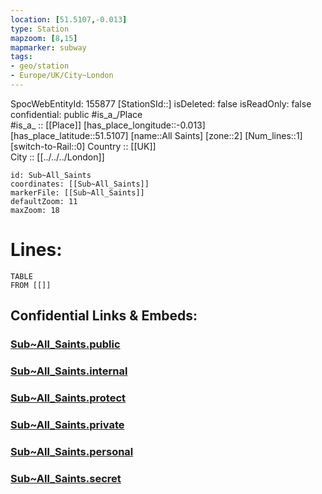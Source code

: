 ```yaml
---
location: [51.5107,-0.013] 
type: Station 
mapzoom: [8,15] 
mapmarker: subway 
tags:
- geo/station
- Europe/UK/City~London
---
```

SpocWebEntityId: 155877
[StationSId::] 
isDeleted: false
isReadOnly: false
confidential: public
#is_a_/Place  
#is_a_ :: [[Place]] 
[has_place_longitude::-0.013] 
[has_place_latitude::51.5107] 
[name::All Saints] 
[zone::2] 
[Num_lines::1] 
[switch-to-Rail::0] 
Country :: [[UK]]  
City :: [[../../../London]]  


```leaflet
id: Sub~All_Saints
coordinates: [[Sub~All_Saints]] 
markerFile: [[Sub~All_Saints]] 
defaultZoom: 11 
maxZoom: 18
```


# Lines: 
```dataview
TABLE 
FROM [[]] 
```


## Confidential Links & Embeds: 

### [Sub~All_Saints.public](/_public/\Earth\Continent\Europe\Europe~North\UK\England\Regions~England\London,Greater\cities~GreaterLondon\Underground\StationSub~All_Saints.public.md) 

### [Sub~All_Saints.internal](/_internal/\Earth\Continent\Europe\Europe~North\UK\England\Regions~England\London,Greater\cities~GreaterLondon\Underground\StationSub~All_Saints.internal.md) 

### [Sub~All_Saints.protect](/_protect/\Earth\Continent\Europe\Europe~North\UK\England\Regions~England\London,Greater\cities~GreaterLondon\Underground\StationSub~All_Saints.protect.md) 

### [Sub~All_Saints.private](/_private/\Earth\Continent\Europe\Europe~North\UK\England\Regions~England\London,Greater\cities~GreaterLondon\Underground\StationSub~All_Saints.private.md) 

### [Sub~All_Saints.personal](/_personal/\Earth\Continent\Europe\Europe~North\UK\England\Regions~England\London,Greater\cities~GreaterLondon\Underground\StationSub~All_Saints.personal.md) 

### [Sub~All_Saints.secret](/_secret/\Earth\Continent\Europe\Europe~North\UK\England\Regions~England\London,Greater\cities~GreaterLondon\Underground\StationSub~All_Saints.secret.md)


